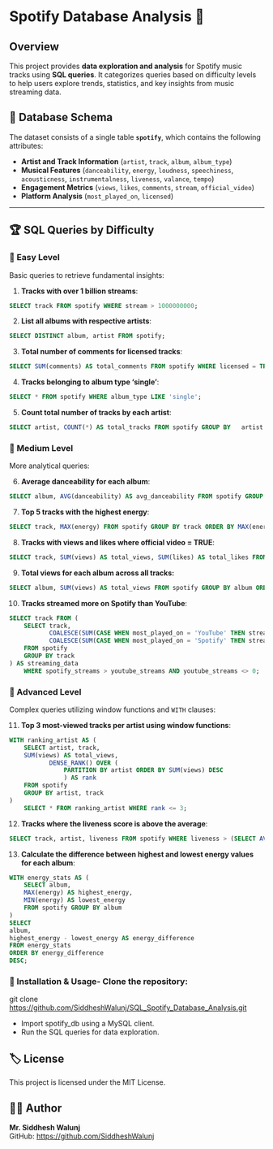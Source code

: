 # Spotify Database Analysis 🎵

## Overview
This project provides **data exploration and analysis** for Spotify music tracks using **SQL queries**. It categorizes queries based on difficulty levels to help users explore trends, statistics, and key insights from music streaming data.

## 📂 Database Schema
The dataset consists of a single table **`spotify`**, which contains the following attributes:
- **Artist and Track Information** (`artist`, `track`, `album`, `album_type`)
- **Musical Features** (`danceability`, `energy`, `loudness`, `speechiness`, `acousticness`, `instrumentalness`, `liveness`, `valance`, `tempo`)
- **Engagement Metrics** (`views`, `likes`, `comments`, `stream`, `official_video`)
- **Platform Analysis** (`most_played_on`, `licensed`)

---

## 🏆 SQL Queries by Difficulty

### 📘 Easy Level
Basic queries to retrieve fundamental insights:

1. **Tracks with over 1 billion streams**:
```sql
SELECT track FROM spotify WHERE stream > 1000000000;
```

2. **List all albums with respective artists**:
```sql
SELECT DISTINCT album, artist FROM spotify;
```

3. **Total number of comments for licensed tracks**:
```sql
SELECT SUM(comments) AS total_comments FROM spotify WHERE licensed = TRUE;
```
4. **Tracks belonging to album type ‘single’**:
```sql
SELECT * FROM spotify WHERE album_type LIKE 'single';
```

5. **Count total number of tracks by each artist**:
```sql
SELECT artist, COUNT(*) AS total_tracks FROM spotify GROUP BY   artist ORDER BY total_tracks DESC;
```

### 📗 Medium Level

More analytical queries: 

6. **Average danceability for each album**:
```sql
SELECT album, AVG(danceability) AS avg_danceability FROM spotify GROUP BY album ORDER BY avg_danceability DESC;
```

7. **Top 5 tracks with the highest energy**:
```sql
SELECT track, MAX(energy) FROM spotify GROUP BY track ORDER BY MAX(energy) DESC LIMIT 5;
```

8. **Tracks with views and likes where official video = TRUE**:
```sql
SELECT track, SUM(views) AS total_views, SUM(likes) AS total_likes FROM spotify WHERE official_video = TRUE GROUP BY track ORDER BY total_views DESC LIMIT 5;
```
9. **Total views for each album across all tracks:**
```sql
SELECT album, SUM(views) AS total_views FROM spotify GROUP BY album ORDER BY total_views DESC;
```

10. **Tracks streamed more on Spotify than YouTube**:
```sql
SELECT track FROM (
    SELECT track,
           COALESCE(SUM(CASE WHEN most_played_on = 'YouTube' THEN stream END), 0) AS youtube_streams,
           COALESCE(SUM(CASE WHEN most_played_on = 'Spotify' THEN stream END), 0) AS spotify_streams
    FROM spotify
    GROUP BY track
) AS streaming_data
    WHERE spotify_streams > youtube_streams AND youtube_streams <> 0;
```

### 📕 Advanced Level
Complex queries utilizing window functions and `WITH` clauses: 

11. **Top 3 most-viewed tracks per artist using window functions**:
```sql
WITH ranking_artist AS (
    SELECT artist, track, 
    SUM(views) AS total_views,
           DENSE_RANK() OVER (
               PARTITION BY artist ORDER BY SUM(views) DESC
               ) AS rank
    FROM spotify
    GROUP BY artist, track
)
    SELECT * FROM ranking_artist WHERE rank <= 3;
```

12. **Tracks where the liveness score is above the average**:
```sql
SELECT track, artist, liveness FROM spotify WHERE liveness > (SELECT AVG(liveness) FROM spotify);
```

13. **Calculate the difference between highest and lowest energy values for each album**:
```sql
WITH energy_stats AS (
    SELECT album, 
    MAX(energy) AS highest_energy, 
    MIN(energy) AS lowest_energy
    FROM spotify GROUP BY album
)
SELECT 
album, 
highest_energy - lowest_energy AS energy_difference 
FROM energy_stats 
ORDER BY energy_difference 
DESC;
```


### 🔧 Installation & Usage- Clone the repository:
git clone https://github.com/SiddheshWalunj/SQL_Spotify_Database_Analysis.git
- Import spotify_db using a MySQL client.
- Run the SQL queries for data exploration.

## 🏷️ License
This project is licensed under the MIT License.

## 🧑‍💻 Author

**Mr. Siddhesh Walunj**  
GitHub: https://github.com/SiddheshWalunj
